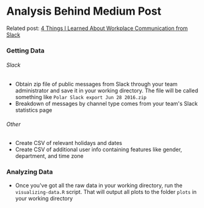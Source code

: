 # Analysis Behind Medium Post

Related post:
[4 Things I Learned About Workplace Communication from Slack](https://medium.com/@david.rubinger/4-things-i-learned-about-workplace-communication-from-slack-81329a83ceba)

### Getting Data

###### Slack

- Obtain zip file of public messages from Slack through your team administrator and save it in your working directory. The file will be called something like `Polar Slack export Jun 28 2016.zip`
- Breakdown of messages by channel type comes from your team's Slack statistics page

###### Other

- Create CSV of relevant holidays and dates
- Create CSV of additional user info containing features like gender, department, and time zone

### Analyzing Data

- Once you've got all the raw data in your working directory, run the `visualizing-data.R` script. That will output all plots to the folder `plots` in your working directory


